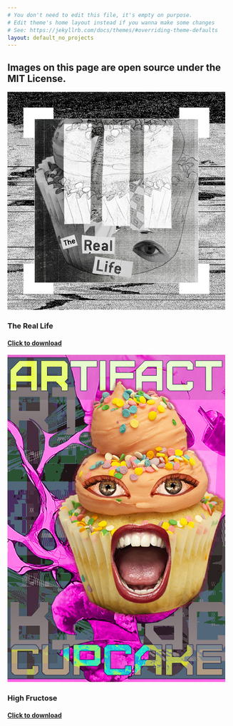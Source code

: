 ```yaml
---
# You don't need to edit this file, it's empty on purpose.
# Edit theme's home layout instead if you wanna make some changes
# See: https://jekyllrb.com/docs/themes/#overriding-theme-defaults
layout: default_no_projects
---
```


  <h2>Images on this page are open source under the MIT License.</h2>
  <div class="card-columns" style="padding-right: 15px">
    <div class="card">
      <img class="card-img-top" src="/images/open_src_images/TheRealLife_thumbnail.jpg" alt="The Real Life">
      <div class="card-body">
        <h3>The Real Life</h3>
        <h4><a href="https://drive.google.com/file/d/1z7N3eaB84Nz8HFPw9rVBdSGFWv86UcDA/view?usp=sharing" alttext="Download link">Click to download</a></h4>
      </div>
    </div>
    <div class="card">
      <img class="card-img-top" src="/images/open_src_images/HighFructose_thumbnail.jpg" alt="High Fructose">
      <div class="card-body">
        <h3>High Fructose</h3>
         <h4><a href="https://drive.google.com/file/d/1z-ocl3tH2r-nkUc7W32AQIU77OuALQ0s/view?usp=sharing" alttext="Download link">Click to download</a></h4>
      </div>
    </div>
